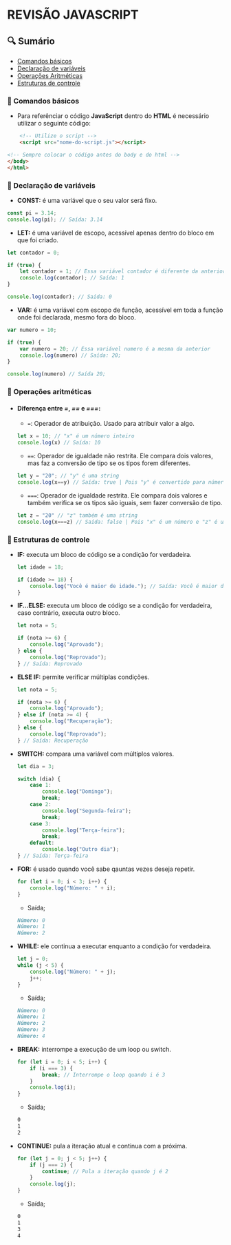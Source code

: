 # REVISÃO JAVASCRIPT

## 🔍 Sumário

- [Comandos básicos](#📂-comandos-básicos)
- [Declaração de variáveis](#📂-declaração-de-variáveis)
- [Operações Aritméticas](#📂-operações-aritméticas)
- [Estruturas de controle](#📂-estruturas-de-controle)

### 📂 Comandos básicos

- Para referênciar o código **JavaScript** dentro do **HTML** é necessário utilizar o seguinte código:

```html
    <!-- Utilize o script -->
    <script src="nome-do-script.js"></script>

<!-- Sempre colocar o código antes do body e do html -->
</body>
</html>
```

### 📂 Declaração de variáveis

- **CONST:** é uma variável que o seu valor será fixo.

```javascript
const pi = 3.14;
console.log(pi); // Saída: 3.14
```

- **LET:** é uma variável de escopo, acessível apenas dentro do bloco em que foi criado.

```javascript
let contador = 0;

if (true) {
    let contador = 1; // Essa variável contador é diferente da anterior
    console.log(contador); // Saída: 1
}

console.log(contador); // Saída: 0
```


- **VAR:** é uma variável com escopo de função, acessível em toda a função onde foi declarada, mesmo fora do bloco.

```javascript
var numero = 10;

if (true) {
    var numero = 20; // Essa variável numero é a mesma da anterior
    console.log(numero) // Saída: 20;
}

console.log(numero) // Saída 20;
```

### 📂 Operações aritméticas

- #### Diferença entre ***=***, ***==*** e ***===***:

    - `=`: Operador de atribuição. Usado para atribuir valor a algo.

    ```javascript
    let x = 10; // "x" é um número inteiro  
    console.log(x) // Saída: 10
    ```

    - `==`: Operador de igualdade não restrita. Ele compara dois valores, mas faz a conversão de tipo se os tipos forem diferentes.
    ```javascript
    let y = "20"; // "y" é uma string
    console.log(x==y) // Saída: true | Pois "y" é convertido para número
    ```

    - `===`: Operador de igualdade restrita. Ele compara dois valores e também verifica se os tipos são iguais, sem fazer conversão de tipo.

    ```javascript
    let z = "20" // "z" também é uma string
    console.log(x===z) // Saída: false | Pois "x" é um número e "z" é uma string
    ```

### 📂 Estruturas de controle

- **IF:** executa um bloco de código se a condição for verdadeira.

    ```javascript
    let idade = 18;

    if (idade >= 18) {
        console.log("Você é maior de idade."); // Saída: Você é maior de idade.
    }
    ```

- **IF...ELSE:** executa um bloco de código se a condição for verdadeira, caso contrário, executa outro bloco.

    ```javascript
    let nota = 5;

    if (nota >= 6) {
        console.log("Aprovado");
    } else {
        console.log("Reprovado");
    } // Saída: Reprovado
    ```

- **ELSE IF:** permite verificar múltiplas condições.

    ```javascript
    let nota = 5;

    if (nota >= 6) {
        console.log("Aprovado");
    } else if (nota >= 4) {
        console.log("Recuperação");
    } else {
        console.log("Reprovado");
    } // Saída: Recuperação
    ```

- **SWITCH:** compara uma variável com múltiplos valores.

    ```javascript
    let dia = 3;

    switch (dia) {
        case 1:
            console.log("Domingo");
            break;
        case 2:
            console.log("Segunda-feira");
            break;
        case 3:
            console.log("Terça-feira");
            break;
        default:
            console.log("Outro dia");
    } // Saída: Terça-feira
    ```

- **FOR:** é usado quando você sabe qauntas vezes deseja repetir.

    ```javascript
    for (let i = 0; i < 3; i++) {
        console.log("Número: " + i);
    }
    ```

    - Saída;

    ```markdown
    Número: 0
    Número: 1
    Número: 2
    ```

- **WHILE:** ele continua a executar enquanto a condição for verdadeira.

    ```javascript
    let j = 0;
    while (j < 5) {
        console.log("Número: " + j);
        j++;
    }
    ```

    - Saída;

    ```markdown
    Número: 0
    Número: 1
    Número: 2
    Número: 3
    Número: 4
    ```

- **BREAK:** interrompe a execução de um loop ou switch.

    ```javascript
    for (let i = 0; i < 5; i++) {
        if (i === 3) {
            break; // Interrompe o loop quando i é 3
        }
        console.log(i);
    }
    ```

    - Saída;

    ```markdown
    0
    1
    2
    ```

- **CONTINUE:** pula a iteração atual e continua com a próxima.

    ```javascript
    for (let j = 0; j < 5; j++) {
        if (j === 2) {
            continue; // Pula a iteração quando j é 2
        }
        console.log(j);
    }
    ```

    - Saída;

    ```markdown
    0
    1
    3
    4
    ```
